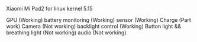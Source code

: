 Xiaomi Mi Pad2 for linux kernel 5.15

GPU (Working)
battery monitoring (Working)
sensor (Working)
Charge (Part work)
Camera (Not working)
backlight control (Working)
Button light && breathing light (Not working)
audio (Not working)
